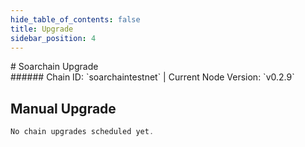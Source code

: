 ```yaml
---
hide_table_of_contents: false
title: Upgrade
sidebar_position: 4
---
```


<div className="h1-with-icon icon-soarchain">
# Soarchain Upgrade
</div>
###### Chain ID: `soarchaintestnet` | Current Node Version: `v0.2.9`

## Manual Upgrade

```js
No chain upgrades scheduled yet.
```
